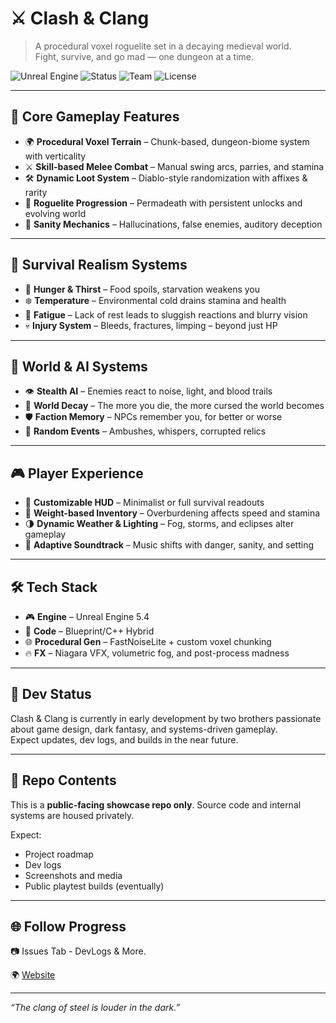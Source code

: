 # ⚔️ Clash & Clang

> A procedural voxel roguelite set in a decaying medieval world.  
> Fight, survive, and go mad — one dungeon at a time.

![Unreal Engine](https://img.shields.io/badge/Engine-Unreal%205.4-blue?logo=unrealengine)
![Status](https://img.shields.io/badge/Status-In%20Development-yellow)
![Team](https://img.shields.io/badge/Team-2%20devs-green)
![License](https://img.shields.io/badge/License-CC%20BY%204.0-blue)


---

## 🧱 Core Gameplay Features

- 🌍 **Procedural Voxel Terrain** – Chunk-based, dungeon-biome system with verticality  
- ⚔️ **Skill-based Melee Combat** – Manual swing arcs, parries, and stamina  
- 🛠️ **Dynamic Loot System** – Diablo-style randomization with affixes & rarity  
- 🎲 **Roguelite Progression** – Permadeath with persistent unlocks and evolving world  
- 🧠 **Sanity Mechanics** – Hallucinations, false enemies, auditory deception

---

## 🌿 Survival Realism Systems

- 🍗 **Hunger & Thirst** – Food spoils, starvation weakens you  
- ❄️ **Temperature** – Environmental cold drains stamina and health  
- 🛌 **Fatigue** – Lack of rest leads to sluggish reactions and blurry vision  
- 💀 **Injury System** – Bleeds, fractures, limping – beyond just HP

---

## 🧠 World & AI Systems

- 👁️ **Stealth AI** – Enemies react to noise, light, and blood trails  
- 👻 **World Decay** – The more you die, the more cursed the world becomes  
- 🛡️ **Faction Memory** – NPCs remember you, for better or worse  
- 📜 **Random Events** – Ambushes, whispers, corrupted relics

---

## 🎮 Player Experience

- 🎨 **Customizable HUD** – Minimalist or full survival readouts  
- 🧳 **Weight-based Inventory** – Overburdening affects speed and stamina  
- 🌗 **Dynamic Weather & Lighting** – Fog, storms, and eclipses alter gameplay  
- 🎵 **Adaptive Soundtrack** – Music shifts with danger, sanity, and setting

---

## 🛠️ Tech Stack

- 🎮 **Engine** – Unreal Engine 5.4
- 🧠 **Code** – Blueprint/C++ Hybrid
- 🌐 **Procedural Gen** – FastNoiseLite + custom voxel chunking
- 🔥 **FX** – Niagara VFX, volumetric fog, and post-process madness

---

## 🚧 Dev Status

Clash & Clang is currently in early development by two brothers passionate about game design, dark fantasy, and systems-driven gameplay.  
Expect updates, dev logs, and builds in the near future.

---

## 📁 Repo Contents

This is a **public-facing showcase repo only**. Source code and internal systems are housed privately.

Expect:
- Project roadmap  
- Dev logs  
- Screenshots and media  
- Public playtest builds (eventually)

---

## 🌐 Follow Progress
 
📷 Issues Tab - DevLogs & More.

🌍 [Website](https://codebycoastal.com)

---

*“The clang of steel is louder in the dark.”*
